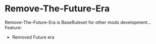 # Remove-The-Future-Era

Remove-The-Future-Era is BaseRuleset for other mods development...
Feature: 
- Removed Future era
